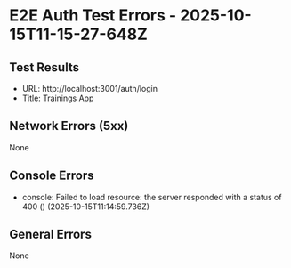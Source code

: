 # E2E Auth Test Errors - 2025-10-15T11-15-27-648Z

## Test Results
- URL: http://localhost:3001/auth/login
- Title: Trainings App

## Network Errors (5xx)
None

## Console Errors
- console: Failed to load resource: the server responded with a status of 400 () (2025-10-15T11:14:59.736Z)

## General Errors
None
